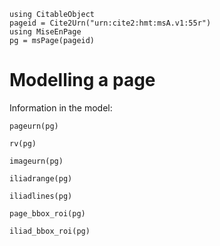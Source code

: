 
```@setup model
using CitableObject
pageid = Cite2Urn("urn:cite2:hmt:msA.v1:55r")
using MiseEnPage
pg = msPage(pageid)
```


# Modelling a page

Information in the model:
 

```@example model
pageurn(pg)
```

```@example model
rv(pg)
```

```@example model
imageurn(pg)
```

```@example model
iliadrange(pg)
```

```@example model
iliadlines(pg)
```


```@example model
page_bbox_roi(pg)
```


```@example model
iliad_bbox_roi(pg)
```